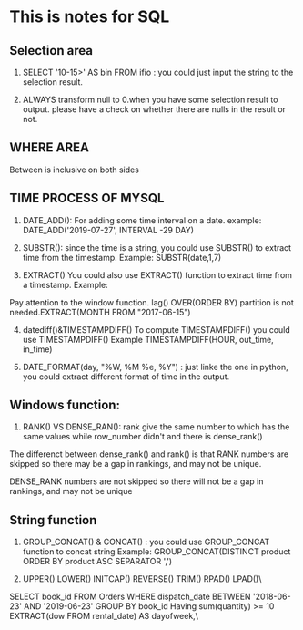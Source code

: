 # This is notes for SQL

## Selection area

1. SELECT '10-15>' AS bin FROM ifio : you could just input the string to the selection result.
  
2. ALWAYS transform null to 0\.when you have some selection result to output. please have a check on whether there are nulls in the result or not. 


## WHERE AREA

Between is inclusive on both sides

## TIME PROCESS OF MYSQL

1. DATE_ADD(): For adding some time interval on a date. example: DATE_ADD('2019-07-27', INTERVAL -29 DAY)

2. SUBSTR(): since the time is a string, you could use SUBSTR() to extract time from the timestamp. Example: SUBSTR(date,1,7)

3. EXTRACT() You could also use EXTRACT() function to extract time from a timestamp. Example: 

Pay attention to the window function. lag() OVER(ORDER BY) partition is not needed.EXTRACT(MONTH FROM "2017-06-15")

4. datediff()&TIMESTAMPDIFF()  To compute TIMESTAMPDIFF() you could use TIMESTAMPDIFF() Example TIMESTAMPDIFF(HOUR, out_time, in_time)

5. DATE_FORMAT(day, "%W, %M %e, %Y") : just linke the one in python, you could extract different format of time in the output.


## Windows function: 

1. RANK() VS DENSE_RAN():  rank give the same number to which has the same values while row_number didn't and there is dense_rank()

The differenct between dense_rank() and rank() is that  RANK numbers are skipped so there may be a gap in rankings, and may not be unique.

DENSE_RANK numbers are not skipped so there will not be a gap in rankings, and may not be unique

## String function 

1. GROUP_CONCAT() & CONCAT() : you could use GROUP_CONCAT function to concat string Example: GROUP_CONCAT(DISTINCT product ORDER BY product ASC SEPARATOR ',')

2. UPPER() LOWER() INITCAP() REVERSE() TRIM() RPAD() LPAD()\







SELECT book_id
FROM Orders
WHERE dispatch_date BETWEEN '2018-06-23' AND '2019-06-23'
GROUP BY book_id
Having sum(quantity) >= 10\
             EXTRACT(dow FROM rental_date) AS dayofweek,\






